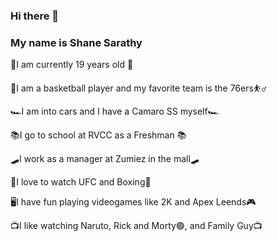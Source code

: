### Hi there 👋
 ### My name is Shane Sarathy


🌠I am currently 19 years old 🌠

🏀I am a basketball player and my favorite team is the 76ers⛹️‍♂️

🏎️I am into cars and I have a Camaro SS myself🏎️

📚I go to school at RVCC as a Freshman 📚

🛹I work as a manager at Zumiez in the mall🛹

🥊I love to watch UFC and Boxing🥊

🖥️I have fun playing videogames like 2K and Apex Leends🎮

📺I like watching Naruto, Rick and Morty🟢, and Family Guy📺

